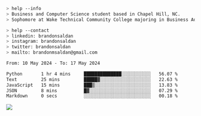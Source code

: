 ````bash
> help --info
> Business and Computer Science student based in Chapel Hill, NC.
> Sophomore at Wake Technical Community College majoring in Business Administration.
````

````bash
> help --contact
> linkedin: brandonsaldan
> instagram: brandonsaldan
> twitter: brandonsaldan
> mailto: brandonmsaldan@gmail.com
````

<!--START_SECTION:waka-->

```txt
From: 10 May 2024 - To: 17 May 2024

Python       1 hr 4 mins     ██████████████░░░░░░░░░░░   56.07 %
Text         25 mins         █████▓░░░░░░░░░░░░░░░░░░░   22.63 %
JavaScript   15 mins         ███▒░░░░░░░░░░░░░░░░░░░░░   13.83 %
JSON         8 mins          █▓░░░░░░░░░░░░░░░░░░░░░░░   07.29 %
Markdown     0 secs          ░░░░░░░░░░░░░░░░░░░░░░░░░   00.18 %
```

<!--END_SECTION:waka-->

![](https://komarev.com/ghpvc/?username=brandonsaldan&color=6A8AFF)
